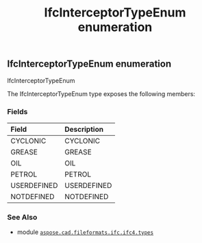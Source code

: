 ﻿---
title: IfcInterceptorTypeEnum enumeration
second_title: Aspose.CAD for Python via .NET API References
description: 
type: docs
weight: 2900
url: /aspose.cad.fileformats.ifc.ifc4.types/ifcinterceptortypeenum/
is_root: false
---

## IfcInterceptorTypeEnum enumeration

IfcInterceptorTypeEnum



The IfcInterceptorTypeEnum type exposes the following members:

### Fields
| Field | Description |
| :- | :- |
| CYCLONIC | CYCLONIC |
| GREASE | GREASE |
| OIL | OIL |
| PETROL | PETROL |
| USERDEFINED | USERDEFINED |
| NOTDEFINED | NOTDEFINED |



### See Also
* module [`aspose.cad.fileformats.ifc.ifc4.types`](..)
